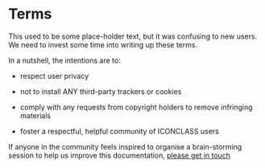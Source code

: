 # Terms

This used to be some place-holder text, but it was confusing to new users. We need to invest some time into writing up these terms.

In a nutshell, the intentions are to:

- respect user privacy

- not to install ANY third-party trackers or cookies

- comply with any requests from copyright holders to remove infringing materials

- foster a respectful, helpful community of ICONCLASS users

If anyone in the community feels inspired to organise a brain-storming session to help us improve this documentation, [please get in touch](https://forms.gle/twPq7swQZXmSX46G8)
